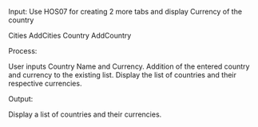 Input: Use HOS07 for creating 2 more tabs and display Currency of the country

Cities
AddCities
Country
AddCountry 

Process:

User inputs Country Name and Currency.
Addition of the entered country and currency to the existing list.
Display the list of countries and their respective currencies.

Output:

Display a list of countries and their currencies.
